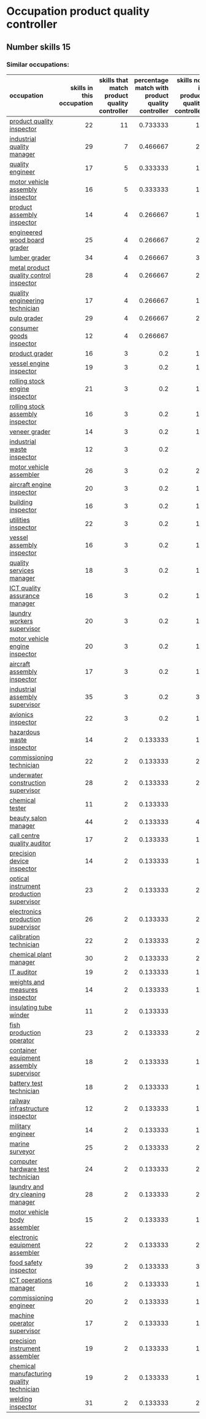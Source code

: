 # Occupation product quality controller
## Number skills 15
### Similar occupations:
| occupation                                                                                |   skills in this occupation |   skills that match product quality controller |   percentage match with product quality controller |   skills not in product quality controller |
|:------------------------------------------------------------------------------------------|----------------------------:|-----------------------------------------------:|---------------------------------------------------:|-------------------------------------------:|
| [product quality inspector](product_quality_inspector.md)                                 |                          22 |                                             11 |                                           0.733333 |                                         11 |
| [industrial quality manager](industrial_quality_manager.md)                               |                          29 |                                              7 |                                           0.466667 |                                         22 |
| [quality engineer](quality_engineer.md)                                                   |                          17 |                                              5 |                                           0.333333 |                                         12 |
| [motor vehicle assembly inspector](motor_vehicle_assembly_inspector.md)                   |                          16 |                                              5 |                                           0.333333 |                                         11 |
| [product assembly inspector](product_assembly_inspector.md)                               |                          14 |                                              4 |                                           0.266667 |                                         10 |
| [engineered wood board grader](engineered_wood_board_grader.md)                           |                          25 |                                              4 |                                           0.266667 |                                         21 |
| [lumber grader](lumber_grader.md)                                                         |                          34 |                                              4 |                                           0.266667 |                                         30 |
| [metal product quality control inspector](metal_product_quality_control_inspector.md)     |                          28 |                                              4 |                                           0.266667 |                                         24 |
| [quality engineering technician](quality_engineering_technician.md)                       |                          17 |                                              4 |                                           0.266667 |                                         13 |
| [pulp grader](pulp_grader.md)                                                             |                          29 |                                              4 |                                           0.266667 |                                         25 |
| [consumer goods inspector](consumer_goods_inspector.md)                                   |                          12 |                                              4 |                                           0.266667 |                                          8 |
| [product grader](product_grader.md)                                                       |                          16 |                                              3 |                                           0.2      |                                         13 |
| [vessel engine inspector](vessel_engine_inspector.md)                                     |                          19 |                                              3 |                                           0.2      |                                         16 |
| [rolling stock engine inspector](rolling_stock_engine_inspector.md)                       |                          21 |                                              3 |                                           0.2      |                                         18 |
| [rolling stock assembly inspector](rolling_stock_assembly_inspector.md)                   |                          16 |                                              3 |                                           0.2      |                                         13 |
| [veneer grader](veneer_grader.md)                                                         |                          14 |                                              3 |                                           0.2      |                                         11 |
| [industrial waste inspector](industrial_waste_inspector.md)                               |                          12 |                                              3 |                                           0.2      |                                          9 |
| [motor vehicle assembler](motor_vehicle_assembler.md)                                     |                          26 |                                              3 |                                           0.2      |                                         23 |
| [aircraft engine inspector](aircraft_engine_inspector.md)                                 |                          20 |                                              3 |                                           0.2      |                                         17 |
| [building inspector](building_inspector.md)                                               |                          16 |                                              3 |                                           0.2      |                                         13 |
| [utilities inspector](utilities_inspector.md)                                             |                          22 |                                              3 |                                           0.2      |                                         19 |
| [vessel assembly inspector](vessel_assembly_inspector.md)                                 |                          16 |                                              3 |                                           0.2      |                                         13 |
| [quality services manager](quality_services_manager.md)                                   |                          18 |                                              3 |                                           0.2      |                                         15 |
| [ICT quality assurance manager](ICT_quality_assurance_manager.md)                         |                          16 |                                              3 |                                           0.2      |                                         13 |
| [laundry workers supervisor](laundry_workers_supervisor.md)                               |                          20 |                                              3 |                                           0.2      |                                         17 |
| [motor vehicle engine inspector](motor_vehicle_engine_inspector.md)                       |                          20 |                                              3 |                                           0.2      |                                         17 |
| [aircraft assembly inspector](aircraft_assembly_inspector.md)                             |                          17 |                                              3 |                                           0.2      |                                         14 |
| [industrial assembly supervisor](industrial_assembly_supervisor.md)                       |                          35 |                                              3 |                                           0.2      |                                         32 |
| [avionics inspector](avionics_inspector.md)                                               |                          22 |                                              3 |                                           0.2      |                                         19 |
| [hazardous waste inspector](hazardous_waste_inspector.md)                                 |                          14 |                                              2 |                                           0.133333 |                                         12 |
| [commissioning technician](commissioning_technician.md)                                   |                          22 |                                              2 |                                           0.133333 |                                         20 |
| [underwater construction supervisor](underwater_construction_supervisor.md)               |                          28 |                                              2 |                                           0.133333 |                                         26 |
| [chemical tester](chemical_tester.md)                                                     |                          11 |                                              2 |                                           0.133333 |                                          9 |
| [beauty salon manager](beauty_salon_manager.md)                                           |                          44 |                                              2 |                                           0.133333 |                                         42 |
| [call centre quality auditor](call_centre_quality_auditor.md)                             |                          17 |                                              2 |                                           0.133333 |                                         15 |
| [precision device inspector](precision_device_inspector.md)                               |                          14 |                                              2 |                                           0.133333 |                                         12 |
| [optical instrument production supervisor](optical_instrument_production_supervisor.md)   |                          23 |                                              2 |                                           0.133333 |                                         21 |
| [electronics production supervisor](electronics_production_supervisor.md)                 |                          26 |                                              2 |                                           0.133333 |                                         24 |
| [calibration technician](calibration_technician.md)                                       |                          22 |                                              2 |                                           0.133333 |                                         20 |
| [chemical plant manager](chemical_plant_manager.md)                                       |                          30 |                                              2 |                                           0.133333 |                                         28 |
| [IT auditor](IT_auditor.md)                                                               |                          19 |                                              2 |                                           0.133333 |                                         17 |
| [weights and measures inspector](weights_and_measures_inspector.md)                       |                          14 |                                              2 |                                           0.133333 |                                         12 |
| [insulating tube winder](insulating_tube_winder.md)                                       |                          11 |                                              2 |                                           0.133333 |                                          9 |
| [fish production operator](fish_production_operator.md)                                   |                          23 |                                              2 |                                           0.133333 |                                         21 |
| [container equipment assembly supervisor](container_equipment_assembly_supervisor.md)     |                          18 |                                              2 |                                           0.133333 |                                         16 |
| [battery test technician](battery_test_technician.md)                                     |                          18 |                                              2 |                                           0.133333 |                                         16 |
| [railway infrastructure inspector](railway_infrastructure_inspector.md)                   |                          12 |                                              2 |                                           0.133333 |                                         10 |
| [military engineer](military_engineer.md)                                                 |                          14 |                                              2 |                                           0.133333 |                                         12 |
| [marine surveyor](marine_surveyor.md)                                                     |                          25 |                                              2 |                                           0.133333 |                                         23 |
| [computer hardware test technician](computer_hardware_test_technician.md)                 |                          24 |                                              2 |                                           0.133333 |                                         22 |
| [laundry and dry cleaning manager](laundry_and_dry_cleaning_manager.md)                   |                          28 |                                              2 |                                           0.133333 |                                         26 |
| [motor vehicle body assembler](motor_vehicle_body_assembler.md)                           |                          15 |                                              2 |                                           0.133333 |                                         13 |
| [electronic equipment assembler](electronic_equipment_assembler.md)                       |                          22 |                                              2 |                                           0.133333 |                                         20 |
| [food safety inspector](food_safety_inspector.md)                                         |                          39 |                                              2 |                                           0.133333 |                                         37 |
| [ICT operations manager](ICT_operations_manager.md)                                       |                          16 |                                              2 |                                           0.133333 |                                         14 |
| [commissioning engineer](commissioning_engineer.md)                                       |                          20 |                                              2 |                                           0.133333 |                                         18 |
| [machine operator supervisor](machine_operator_supervisor.md)                             |                          17 |                                              2 |                                           0.133333 |                                         15 |
| [precision instrument assembler](precision_instrument_assembler.md)                       |                          19 |                                              2 |                                           0.133333 |                                         17 |
| [chemical manufacturing quality technician](chemical_manufacturing_quality_technician.md) |                          19 |                                              2 |                                           0.133333 |                                         17 |
| [welding inspector](welding_inspector.md)                                                 |                          31 |                                              2 |                                           0.133333 |                                         29 |
